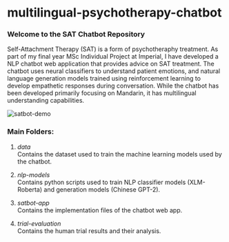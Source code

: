 # multilingual-psychotherapy-chatbot
### Welcome to the SAT Chatbot Repository
Self-Attachment Therapy (SAT) is a form of psychotheraphy treatment. As part of my final year MSc Individual Project at Imperial, I have developed a NLP chatbot web application that provides advice on SAT treatment. The chatbot uses neural classifiers to understand patient emotions, and natural language generation models trained using reinforcement learning to develop empathetic responses during conversation. While the chatbot has been developed primarily focusing on Mandarin, it has multilingual understanding capabilities.

![satbot-demo](https://user-images.githubusercontent.com/79727686/182863543-fa990870-79a3-4e29-ac94-beaaabc1cbb1.gif)

### Main Folders:
1. <i>data</i><br>
Contains the dataset used to train the machine learning models used by the chatbot.

2. <i>nlp-models</i><br>
Contains python scripts used to train NLP classifier models (XLM-Roberta) and generation models (Chinese GPT-2).

3. <i>satbot-app</i><br>
Contains the implementation files of the chatbot web app. 

4. <i>trial-evaluation</i><br>
Contains the human trial results and their analysis.

